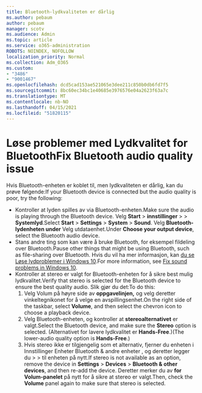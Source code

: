 ```yaml
---
title: Bluetooth-lydkvaliteten er dårlig
ms.author: pebaum
author: pebaum
manager: scotv
ms.audience: Admin
ms.topic: article
ms.service: o365-administration
ROBOTS: NOINDEX, NOFOLLOW
localization_priority: Normal
ms.collection: Adm_O365
ms.custom:
- "3486"
- "9001467"
ms.openlocfilehash: dcd5cad153ae521065e3dee211c850b0db6fd7f5
ms.sourcegitcommit: 8bc60ec34bc1e40685e3976576e04a2623f63a7c
ms.translationtype: MT
ms.contentlocale: nb-NO
ms.lasthandoff: 04/15/2021
ms.locfileid: "51820115"
---
```

# <a name="fix-bluetooth-audio-quality-issue"></a><span data-ttu-id="8b1be-102">Løse problemer med Lydkvalitet for Bluetooth</span><span class="sxs-lookup"><span data-stu-id="8b1be-102">Fix Bluetooth audio quality issue</span></span>

<span data-ttu-id="8b1be-103">Hvis Bluetooth-enheten er koblet til, men lydkvaliteten er dårlig, kan du prøve følgende:</span><span class="sxs-lookup"><span data-stu-id="8b1be-103">If your Bluetooth device is connected but the audio quality is poor, try the following:</span></span>

- <span data-ttu-id="8b1be-104">Kontroller at lyden spilles av via Bluetooth-enheten.</span><span class="sxs-lookup"><span data-stu-id="8b1be-104">Make sure the audio is playing through the Bluetooth device.</span></span> <span data-ttu-id="8b1be-105">Velg **Start**  >  **innstillinger**  >    >  **Systemlyd**.</span><span class="sxs-lookup"><span data-stu-id="8b1be-105">Select **Start** > **Settings** > **System** > **Sound**.</span></span> <span data-ttu-id="8b1be-106">Velg **Bluetooth-lydenheten under** Velg utdataenhet.</span><span class="sxs-lookup"><span data-stu-id="8b1be-106">Under **Choose your output device**, select the Bluetooth audio device.</span></span>
- <span data-ttu-id="8b1be-107">Stans andre ting som kan være å bruke Bluetooth, for eksempel fildeling over Bluetooth.</span><span class="sxs-lookup"><span data-stu-id="8b1be-107">Pause other things that might be using Bluetooth, such as file-sharing over Bluetooth.</span></span> <span data-ttu-id="8b1be-108">Hvis du vil ha mer informasjon, kan [du se Løse lydproblemer i Windows 10](https://support.microsoft.com/help/4520288/windows-10-fix-sound-problems).</span><span class="sxs-lookup"><span data-stu-id="8b1be-108">For more information, see [Fix sound problems in Windows 10](https://support.microsoft.com/help/4520288/windows-10-fix-sound-problems).</span></span>
- <span data-ttu-id="8b1be-109">Kontroller at stereo er valgt for Bluetooth-enheten for å sikre best mulig lydkvalitet.</span><span class="sxs-lookup"><span data-stu-id="8b1be-109">Verify that stereo is selected for the Bluetooth device to ensure the best quality audio.</span></span> <span data-ttu-id="8b1be-110">Slik gjør du det:</span><span class="sxs-lookup"><span data-stu-id="8b1be-110">To do this:</span></span> 
    1. <span data-ttu-id="8b1be-111">Velg Volum på høyre side av **oppgavelinjen,** og velg deretter vinkeltegnikonet for å velge en avspillingsenhet.</span><span class="sxs-lookup"><span data-stu-id="8b1be-111">On the right side of the taskbar, select **Volume**, and then select the chevron icon to choose a playback device.</span></span>
    2. <span data-ttu-id="8b1be-112">Velg Bluetooth-enheten, og kontroller at **stereoalternativet** er valgt.</span><span class="sxs-lookup"><span data-stu-id="8b1be-112">Select the Bluetooth device, and make sure the **Stereo** option is selected.</span></span> <span data-ttu-id="8b1be-113">(Alternativet for lavere lydkvalitet er **Hands-Free**.)</span><span class="sxs-lookup"><span data-stu-id="8b1be-113">(The lower-audio quality option is **Hands-Free**.)</span></span>
    3. <span data-ttu-id="8b1be-114">Hvis stereo ikke er tilgjengelig som et alternativ, fjerner du enheten i Innstillinger Enheter Bluetooth & andre enheter , og deretter legger du  >    >  til enheten på nytt.</span><span class="sxs-lookup"><span data-stu-id="8b1be-114">If stereo is not available as an option, remove the device in **Settings** > **Devices** > **Bluetooth & other devices**, and then re-add the device.</span></span> <span data-ttu-id="8b1be-115">Deretter merker du av **for Volum-panelet** på nytt for å sikre at stereo er valgt.</span><span class="sxs-lookup"><span data-stu-id="8b1be-115">Then, check the **Volume** panel again to make sure that stereo is selected.</span></span>

